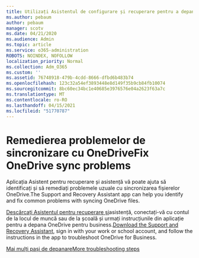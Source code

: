 ```yaml
---
title: Utilizați Asistentul de configurare și recuperare pentru a depana OneDrive pentru business
ms.author: pebaum
author: pebaum
manager: scotv
ms.date: 04/21/2020
ms.audience: Admin
ms.topic: article
ms.service: o365-administration
ROBOTS: NOINDEX, NOFOLLOW
localization_priority: Normal
ms.collection: Adm_O365
ms.custom: ''
ms.assetid: 76748918-479b-4cdd-8666-dfbd6b483b74
ms.openlocfilehash: 123c32a54ef3893448e8d149f35b9cb84fb10074
ms.sourcegitcommit: 8bc60ec34bc1e40685e3976576e04a2623f63a7c
ms.translationtype: MT
ms.contentlocale: ro-RO
ms.lasthandoff: 04/15/2021
ms.locfileid: "51770787"
---
```

# <a name="fix-onedrive-sync-problems"></a><span data-ttu-id="42f28-102">Remedierea problemelor de sincronizare cu OneDrive</span><span class="sxs-lookup"><span data-stu-id="42f28-102">Fix OneDrive sync problems</span></span>

<span data-ttu-id="42f28-103">Aplicația Asistent pentru recuperare și asistență vă poate ajuta să identificați și să remediați problemele uzuale cu sincronizarea fișierelor OneDrive.</span><span class="sxs-lookup"><span data-stu-id="42f28-103">The Support and Recovery Assistant app can help you identify and fix common problems with syncing OneDrive files.</span></span> 
  
<span data-ttu-id="42f28-104">[Descărcați Asistentul pentru recuperare și](https://aka.ms/sara)asistență, conectați-vă cu contul de la locul de muncă sau de la școală și urmați instrucțiunile din aplicație pentru a depana OneDrive pentru business.</span><span class="sxs-lookup"><span data-stu-id="42f28-104">[Download the Support and Recovery Assistant](https://aka.ms/sara), sign in with your work or school account, and follow the instructions in the app to troubleshoot OneDrive for Business.</span></span> 
  
[<span data-ttu-id="42f28-105">Mai mulți pași de depanare</span><span class="sxs-lookup"><span data-stu-id="42f28-105">More troubleshooting steps</span></span>](https://go.microsoft.com/fwlink/?linkid=872097)
  


